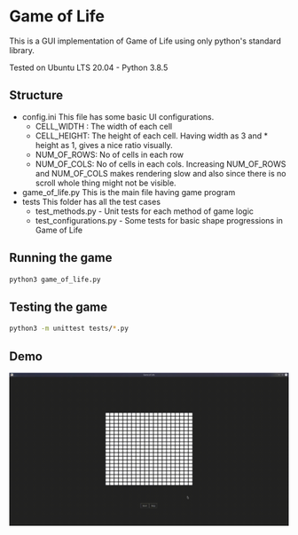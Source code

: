 # Game of Life

This is a GUI implementation of Game of Life using only python's standard library.

Tested on Ubuntu LTS 20.04 - Python 3.8.5

## Structure
* config.ini
    This file has some basic UI configurations.
    * CELL_WIDTH : The width of each cell
    * CELL_HEIGHT: The height of each cell. Having width as 3 and * height as 1, gives a nice ratio visually.
    * NUM_OF_ROWS: No of cells in each row
    * NUM_OF_COLS: No of cells in each cols. Increasing NUM_OF_ROWS and NUM_OF_COLS makes rendering slow and also since there is no scroll whole thing might not be visible.
* game_of_life.py
    This is the main file having game program
* tests
    This folder has all the test cases
    * test_methods.py - Unit tests for each method of game logic
    * test_configurations.py - Some tests for basic shape progressions in Game of Life

## Running the game

```bash
python3 game_of_life.py
```

## Testing the game

```bash
python3 -m unittest tests/*.py
```

## Demo
![Game of Life](./images/game_of_life.gif)